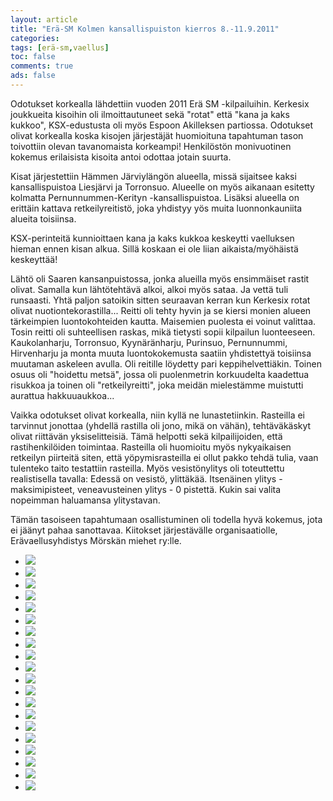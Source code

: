 ```yaml
--- 
layout: article 
title: "Erä-SM Kolmen kansallispuiston kierros 8.-11.9.2011" 
categories: 
tags: [erä-sm,vaellus]
toc: false 
comments: true 
ads: false 
--- 
```


Odotukset korkealla lähdettiin vuoden 2011 Erä SM -kilpailuihin.
Kerkesix joukkueita kisoihin oli ilmoittautuneet sekä "rotat" että "kana
ja kaks kukkoo", KSX-edustusta oli myös Espoon Akilleksen
partiossa. Odotukset olivat korkealla koska kisojen järjestäjät
huomioituna tapahtuman tason toivottiin olevan tavanomaista korkeampi!
Henkilöstön monivuotinen kokemus erilaisista kisoita antoi odottaa
jotain suurta. 

Kisat järjestettiin Hämmen Järviylängön alueella, missä sijaitsee kaksi
kansallispuistoa Liesjärvi ja Torronsuo. Alueelle on myös aikanaan
esitetty kolmatta Pernunnummen-Kerityn -kansallispuistoa. Lisäksi
alueella on erittäin kattava retkeilyreitistö, joka yhdistyy yös muita
luonnonkauniita alueita toisiinsa. 

KSX-perinteitä kunnioittaen kana ja kaks kukkoa keskeytti vaelluksen
hieman ennen kisan alkua. Sillä koskaan ei ole liian aikaista/myöhäistä
keskeyttää! 

Lähtö oli Saaren kansanpuistossa, jonka alueilla myös ensimmäiset rastit
olivat. Samalla kun lähtötehtävä alkoi, alkoi myös sataa. Ja vettä tuli
runsaasti. Yhtä paljon satoikin sitten seuraavan kerran kun Kerkesix
rotat olivat nuotiontekorastilla... Reitti oli tehty hyvin ja se kiersi
monien alueen tärkeimpien luontokohteiden kautta. Maisemien puolesta ei
voinut valittaa. Tosin reitti oli suhteellisen raskas, mikä tietysti
sopii kilpailun luonteeseen. Kaukolanharju, Torronsuo, Kyynäränharju,
Purinsuo, Pernunnummi, Hirvenharju ja monta muuta luontokokemusta
saatiin yhdistettyä toisiinsa muutaman askeleen avulla. Oli reitille
löydetty pari keppihelvettiäkin. Toinen osuus oli "hoidettu metsä",
jossa oli puolenmetrin korkuudelta kaadettua risukkoa ja toinen oli
"retkeilyreitti", joka meidän mielestämme muistutti aurattua
hakkuuaukkoa... 

Vaikka odotukset olivat korkealla, niin kyllä ne lunastetiinkin.
Rasteilla ei tarvinnut jonottaa (yhdellä rastilla oli jono, mikä on
vähän), tehtäväkäskyt olivat riittävän yksiselitteisiä. Tämä helpotti
sekä kilpailijoiden, että rastihenkilöiden toimintaa. Rasteilla oli
huomioitu myös nykyaikaisen retkeilyn piirteitä siten, että
yöpymisrasteilla ei ollut pakko tehdä tulia, vaan tulenteko taito
testattiin rasteilla. Myös vesistönylitys oli toteuttettu realistisella
tavalla: Edessä on vesistö, ylittäkää. Itsenäinen ylitys -
maksimipisteet, veneavusteinen ylitys - 0 pistettä. Kukin sai valita
nopeimman haluamansa ylitystavan.

Tämän tasoiseen tapahtumaan osallistuminen oli todella hyvä kokemus,
jota ei jäänyt pahaa sanottavaa. Kiitokset järjestävälle
organisaatiolle, Erävaellusyhdistys Mörskän miehet ry:lle.

<div class="image-gallery">

-   [![](/Media/Default/ImageGalleries/era-sm-2011/Thumbnails/001.JPG)](/Media/Default/ImageGalleries/era-sm-2011/001.JPG)
-   [![](/Media/Default/ImageGalleries/era-sm-2011/Thumbnails/006.JPG)](/Media/Default/ImageGalleries/era-sm-2011/006.JPG)
-   [![](/Media/Default/ImageGalleries/era-sm-2011/Thumbnails/012.JPG)](/Media/Default/ImageGalleries/era-sm-2011/012.JPG)
-   [![](/Media/Default/ImageGalleries/era-sm-2011/Thumbnails/018.JPG)](/Media/Default/ImageGalleries/era-sm-2011/018.JPG)
-   [![](/Media/Default/ImageGalleries/era-sm-2011/Thumbnails/022.JPG)](/Media/Default/ImageGalleries/era-sm-2011/022.JPG)
-   [![](/Media/Default/ImageGalleries/era-sm-2011/Thumbnails/020.JPG)](/Media/Default/ImageGalleries/era-sm-2011/020.JPG)
-   [![](/Media/Default/ImageGalleries/era-sm-2011/Thumbnails/033.JPG)](/Media/Default/ImageGalleries/era-sm-2011/033.JPG)
-   [![](/Media/Default/ImageGalleries/era-sm-2011/Thumbnails/039.JPG)](/Media/Default/ImageGalleries/era-sm-2011/039.JPG)
-   [![](/Media/Default/ImageGalleries/era-sm-2011/Thumbnails/007%20(3).JPG)](/Media/Default/ImageGalleries/era-sm-2011/007%20(3).JPG)
-   [![](/Media/Default/ImageGalleries/era-sm-2011/Thumbnails/008%20(2).JPG)](/Media/Default/ImageGalleries/era-sm-2011/008%20(2).JPG)
-   [![](/Media/Default/ImageGalleries/era-sm-2011/Thumbnails/041%20(2).JPG)](/Media/Default/ImageGalleries/era-sm-2011/041%20(2).JPG)
-   [![](/Media/Default/ImageGalleries/era-sm-2011/Thumbnails/046.JPG)](/Media/Default/ImageGalleries/era-sm-2011/046.JPG)
-   [![](/Media/Default/ImageGalleries/era-sm-2011/Thumbnails/048.JPG)](/Media/Default/ImageGalleries/era-sm-2011/048.JPG)
-   [![](/Media/Default/ImageGalleries/era-sm-2011/Thumbnails/054%20(2).JPG)](/Media/Default/ImageGalleries/era-sm-2011/054%20(2).JPG)
-   [![](/Media/Default/ImageGalleries/era-sm-2011/Thumbnails/054.JPG)](/Media/Default/ImageGalleries/era-sm-2011/054.JPG)
-   [![](/Media/Default/ImageGalleries/era-sm-2011/Thumbnails/059.JPG)](/Media/Default/ImageGalleries/era-sm-2011/059.JPG)
-   [![](/Media/Default/ImageGalleries/era-sm-2011/Thumbnails/060%20(2).JPG)](/Media/Default/ImageGalleries/era-sm-2011/060%20(2).JPG)
-   [![](/Media/Default/ImageGalleries/era-sm-2011/Thumbnails/061.JPG)](/Media/Default/ImageGalleries/era-sm-2011/061.JPG)
-   [![](/Media/Default/ImageGalleries/era-sm-2011/Thumbnails/001%2020110911.JPG)](/Media/Default/ImageGalleries/era-sm-2011/001%2020110911.JPG)
-   [![](/Media/Default/ImageGalleries/era-sm-2011/Thumbnails/018%2020110911.JPG)](/Media/Default/ImageGalleries/era-sm-2011/018%2020110911.JPG)

</div>
